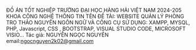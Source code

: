 ĐỒ ÁN TỐT NGHIỆP TRƯỜNG ĐẠI HỌC HÀNG HẢI VIỆT NAM 2024-205 KHOA CÔNG NGHỆ THÔNG TIN
TÊN ĐỀ TÀI: WEBSITE QUẢN LÝ PHÒNG TRỌ THẢO NGUYÊN
NGÔN NGỮ VÀ CÔNG CỤ SỬ DỤNG: XAMPP, MYSQL, PHP, Javascript, CSS , BOOTSTRAP, VISUAL STUDIO CODE, MICROSOFT VISIO...
Tác giả: NGUYỄN NGỌC NGUYÊN
email:ngocnguyen2k02@gmail.com
